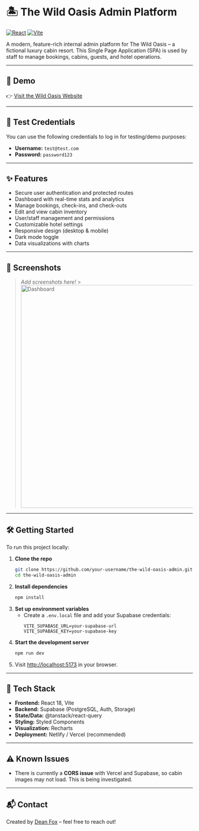 # 🏝️ The Wild Oasis Admin Platform

[![React](https://img.shields.io/badge/React-2023-blue?logo=react&style=flat-square)](https://react.dev/) [![Vite](https://img.shields.io/badge/Built%20with-Vite-646CFF?logo=vite&style=flat-square)](https://vitejs.dev/)

A modern, feature-rich internal admin platform for The Wild Oasis – a fictional luxury cabin resort. This Single Page Application (SPA) is used by staff to manage bookings, cabins, guests, and hotel operations.

---

## 🚀 Demo

👉 [Visit the Wild Oasis Website](https://the-wildest-oasis-lime.vercel.app/)

---

## 🧪 Test Credentials

You can use the following credentials to log in for testing/demo purposes:

- **Username:** `test@test.com`
- **Password:** `password123`

---

## ✨ Features

- Secure user authentication and protected routes
- Dashboard with real-time stats and analytics
- Manage bookings, check-ins, and check-outs
- Edit and view cabin inventory
- User/staff management and permissions
- Customizable hotel settings
- Responsive design (desktop & mobile)
- Dark mode toggle
- Data visualizations with charts

---

## 📸 Screenshots

> _Add screenshots here!_ > <img src="./screenshots/dashboard.png" width="600" alt="Dashboard" />

---

## 🛠️ Getting Started

To run this project locally:

1. **Clone the repo**
   ```bash
   git clone https://github.com/your-username/the-wild-oasis-admin.git
   cd the-wild-oasis-admin
   ```
2. **Install dependencies**
   ```bash
   npm install
   ```
3. **Set up environment variables**
   - Create a `.env.local` file and add your Supabase credentials:
     ```env
     VITE_SUPABASE_URL=your-supabase-url
     VITE_SUPABASE_KEY=your-supabase-key
     ```
4. **Start the development server**
   ```bash
   npm run dev
   ```
5. Visit [http://localhost:5173](http://localhost:5173) in your browser.

---

## 🧰 Tech Stack

- **Frontend:** React 18, Vite
- **Backend:** Supabase (PostgreSQL, Auth, Storage)
- **State/Data:** @tanstack/react-query
- **Styling:** Styled Components
- **Visualization:** Recharts
- **Deployment:** Netlify / Vercel (recommended)

---

## ⚠️ Known Issues

- There is currently a **CORS issue** with Vercel and Supabase, so cabin images may not load. This is being investigated.

---

## 📬 Contact

Created by [Dean Fox](https://github.com/deanfoxcd) – feel free to reach out!
